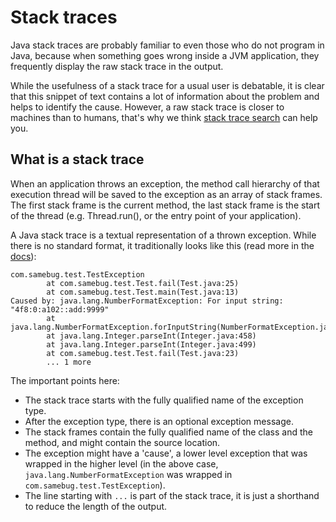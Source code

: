 # Stack traces

Java stack traces are probably familiar to even those who do not program in Java, because when something goes
wrong inside a JVM application, they frequently display the raw stack trace in the output.

While the usefulness of a stack trace for a usual user is debatable, it is clear that this snippet of
text contains a lot of information about the problem and helps to identify the cause. However, a raw
stack trace is closer to machines than to humans, that's why we think [stack trace search](/guide/search) can help you.

## What is a stack trace

When an application throws an exception, the method call hierarchy of that execution thread will be
saved to the exception as an array of stack frames. The first stack frame is the current method, the
last stack frame is the start of the thread (e.g. Thread.run(), or the entry point of your application).

A Java stack trace is a textual representation of a thrown exception. While there is no standard format,
it traditionally looks like this (read more in the [docs](https://docs.oracle.com/javase/8/docs/api/java/lang/Throwable.html#printStackTrace--)):
```
com.samebug.test.TestException
        at com.samebug.test.Test.fail(Test.java:25)
        at com.samebug.test.Test.main(Test.java:13)
Caused by: java.lang.NumberFormatException: For input string: "4f8:0:a102::add:9999"
        at java.lang.NumberFormatException.forInputString(NumberFormatException.java:48)
        at java.lang.Integer.parseInt(Integer.java:458)
        at java.lang.Integer.parseInt(Integer.java:499)
        at com.samebug.test.Test.fail(Test.java:23)
        ... 1 more
```

The important points here:
- The stack trace starts with the fully qualified name of the exception type.
- After the exception type, there is an optional exception message.
- The stack frames contain the fully qualified name of the class and the method, and might contain the source location.
- The exception might have a 'cause', a lower level exception that was wrapped in the higher level
(in the above case, `java.lang.NumberFormatException` was wrapped in `com.samebug.test.TestException`).
- The line starting with `...` is part of the stack trace, it is just a shorthand to reduce the length of the output.
